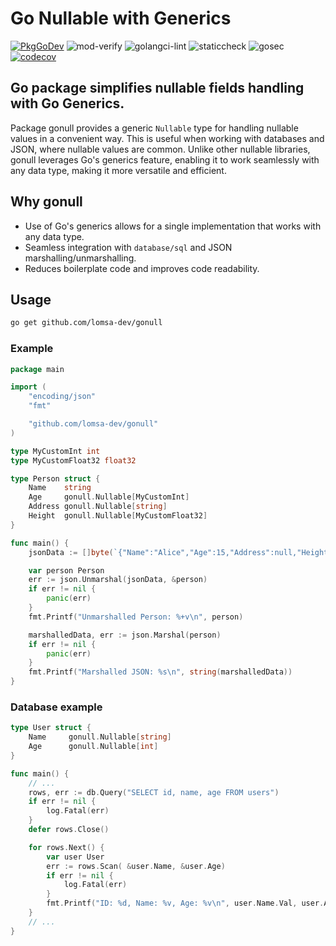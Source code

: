 # Go Nullable with Generics

[![PkgGoDev](https://pkg.go.dev/badge/github.com/lomsa-dev/gonull)](https://pkg.go.dev/github.com/lomsa-dev/gonull) ![mod-verify](https://github.com/lomsa-dev/gonull/workflows/mod-verify/badge.svg) ![golangci-lint](https://github.com/lomsa-dev/gonull/workflows/golangci-lint/badge.svg) ![staticcheck](https://github.com/lomsa-dev/gonull/workflows/staticcheck/badge.svg) ![gosec](https://github.com/lomsa-dev/gonull/workflows/gosec/badge.svg) [![codecov](https://codecov.io/gh/lomsa-dev/gonull/branch/main/graph/badge.svg?token=76089e7b-f137-4459-8eae-4b48007bd0d6)](https://codecov.io/gh/lomsa-dev/gonull)

## Go package simplifies nullable fields handling with Go Generics.

Package gonull provides a generic `Nullable` type for handling nullable values in a convenient way.
This is useful when working with databases and JSON, where nullable values are common.
Unlike other nullable libraries, gonull leverages Go's generics feature, enabling it to work seamlessly with any data type, making it more versatile and efficient.

## Why gonull

- Use of Go's generics allows for a single implementation that works with any data type.
- Seamless integration with `database/sql` and JSON marshalling/unmarshalling.
- Reduces boilerplate code and improves code readability.

## Usage

```bash
go get github.com/lomsa-dev/gonull
```

### Example

```go
package main

import (
	"encoding/json"
	"fmt"

	"github.com/lomsa-dev/gonull"
)

type MyCustomInt int
type MyCustomFloat32 float32

type Person struct {
	Name    string
	Age     gonull.Nullable[MyCustomInt]
	Address gonull.Nullable[string]
	Height  gonull.Nullable[MyCustomFloat32]
}

func main() {
	jsonData := []byte(`{"Name":"Alice","Age":15,"Address":null,"Height":null}`)

	var person Person
	err := json.Unmarshal(jsonData, &person)
	if err != nil {
		panic(err)
	}
	fmt.Printf("Unmarshalled Person: %+v\n", person)

	marshalledData, err := json.Marshal(person)
	if err != nil {
		panic(err)
	}
	fmt.Printf("Marshalled JSON: %s\n", string(marshalledData))
}


```

### Database example

```go
type User struct {
	Name     gonull.Nullable[string]
	Age      gonull.Nullable[int]
}

func main() {
    // ...
	rows, err := db.Query("SELECT id, name, age FROM users")
	if err != nil {
		log.Fatal(err)
	}
	defer rows.Close()

	for rows.Next() {
		var user User
		err := rows.Scan( &user.Name, &user.Age)
		if err != nil {
			log.Fatal(err)
		}
		fmt.Printf("ID: %d, Name: %v, Age: %v\n", user.Name.Val, user.Age.Val)
	}
    // ...
}
```
